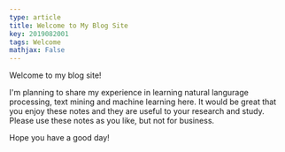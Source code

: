 ```yaml
---
type: article
title: Welcome to My Blog Site
key: 2019082001
tags: Welcome
mathjax: False
---
```


Welcome to my blog site! 

I'm planning to share my experience in learning natural langurage processing, text mining and machine learning here. It would be great that you enjoy these notes and they are useful to your research and study. Please use these notes as you like, but not for business.

Hope you have a good day!
